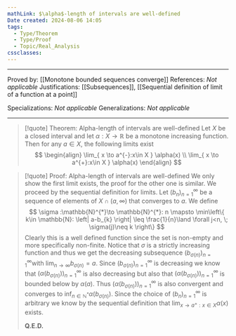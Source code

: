 ```yaml
---
mathLink: $\alpha$-length of intervals are well-defined
Date created: 2024-08-06 14:05
tags:
  - Type/Theorem
  - Type/Proof
  - Topic/Real_Analysis
cssclasses:
---
```


---

Proved by: [[Monotone bounded sequences converge]]
References: _Not applicable_
Justifications: [[Subsequences]], [[Sequential definition of limit of a function at a point]]  

Specializations: _Not applicable_
Generalizations: _Not applicable_

---

> [!quote] Theorem: Alpha-length of intervals are well-defined
> Let $X$ be a closed interval and let $\alpha:X\to \mathbb{R}$ be a monotone increasing function. Then for any $a\in X$, the following limits exist $$ \begin{align} \lim_{ x \to a^{-}:x\in X  } \alpha(x) \\ \lim_{ x \to a^{+}:x\in X }  \alpha(x) \end{align} $$

>[!quote] Proof: Alpha-length of intervals are well-defined
>We only show the first limit exists, the proof for the other one is similar. We proceed by the sequential definition for limits. Let $(b_n)^\infty_{n=1}$ be a sequence of elements of $X\cap(a,\infty)$ that converges to $a$. We define $$ \sigma :\mathbb{N}^{*}\to \mathbb{N}^{*}: n \mapsto \min\left\{ k\in \mathbb{N}: \left| a-b_{k} \right| \leq \frac{1}{n}\land \forall j<n, \; \sigma(j)\neq k \right\}  $$Clearly this is a well defined function since the set is non-empty and more specifically non-finite. Notice that $\sigma$ is a strictly increasing function and thus we get the decreasing subsequence $(b_{\sigma(n)})^\infty_{n=1}$with $\lim_{ n \to \infty }b_{\sigma(n)}=a$. Since $(b_{\sigma(n)})^\infty_{n=1}$ is decreasing we know that $(\alpha(b_{\sigma(n)}))^\infty_{n=1}$ is also decreasing but also that $(\alpha(b_{\sigma(n)}))^\infty_{n=1}$ is bounded below by $\alpha(a)$. Thus $(\alpha(b_{\sigma(n)}))^\infty_{n=1}$ is also convergent and converges to $\inf_{n\in \mathbb{N}^{*}} \alpha(b_{\sigma(n)})$. Since the choice of $(b_{n})^{\infty}_{n=1}$ is arbitrary we know by the sequential definition that $\lim_{ x \to a^{+}:x\in X}\alpha(x)$ exists.
>
>**Q.E.D.**